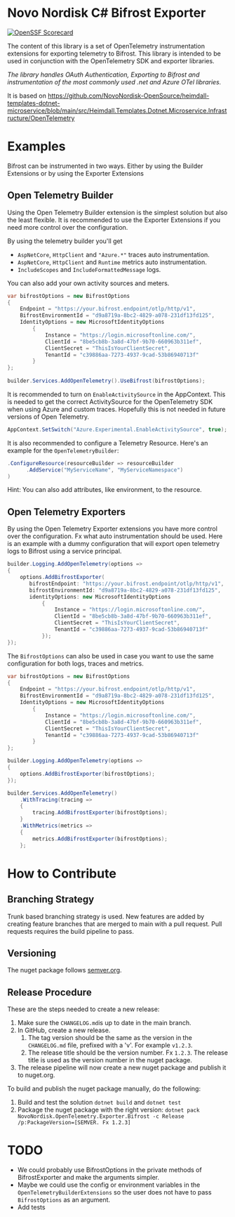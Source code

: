 # Novo Nordisk C# Bifrost Exporter

[![OpenSSF Scorecard](https://api.scorecard.dev/projects/github.com/NovoNordisk-OpenSource/bifrost-open-telemetry-dotnet-exporter/badge)](https://scorecard.dev/viewer/?uri=github.com/NovoNordisk-OpenSource/bifrost-open-telemetry-dotnet-exporter)

The content of this library is a set of OpenTelemetry instrumentation extensions for exporting telemetry to Bifrost.
This library is intended to be used in conjunction with the OpenTelemetry SDK and exporter libraries.

_The library handles OAuth Authentication, Exporting to Bifrost and instrumentation of the most commonly used .net and Azure OTel libraries._

It is based on https://github.com/NovoNordisk-OpenSource/heimdall-templates-dotnet-microservice/blob/main/src/Heimdall.Templates.Dotnet.Microservice.Infrastructure/OpenTelemetry

# Examples
Bifrost can be instrumented in two ways. Either by using the Builder Extensions or by using the Exporter Extensions
## Open Telemetry Builder
Using the Open Telemetry Builder extension is the simplest solution but also the least flexible. It is recommended to use the Exporter Extensions if you need more control over the configuration.

By using the telemetry builder you'll get
- `AspNetCore`, `HttpClient` and `"Azure.*"` traces auto instrumentation.
- `AspNetCore`, `HttpClient` and `Runtime` metrics auto instrumentation.
- `IncludeScopes` and `IncludeFormattedMessage` logs. 

You can also add your own activity sources and meters.

```csharp
var bifrostOptions = new BifrostOptions
{
    Endpoint = "https://your.bifrost.endpoint/otlp/http/v1",
    BifrostEnvironmentId = "d9a8719a-8bc2-4829-a078-231df13fd125",
    IdentityOptions = new MicrosoftIdentityOptions
        {
            Instance = "https://login.microsoftonline.com/",
            ClientId = "8be5cb8b-3a8d-47bf-9b70-660963b311ef",
            ClientSecret = "ThisIsYourClientSecret",
            TenantId = "c39886aa-7273-4937-9cad-53b86940713f"
        }    
};
        
builder.Services.AddOpenTelemetry().UseBifrost(bifrostOptions);
```

It is recommended to turn on `EnableActivitySource` in the AppContext. This is needed to get the correct ActivitySource for the OpenTelemetry SDK when using Azure and custom traces. Hopefully this is not needed in future versions of Open Telemetry. 
```csharp
AppContext.SetSwitch("Azure.Experimental.EnableActivitySource", true);
```

It is also recommended to configure a Telemetry Resource. Here's an example for the `OpenTelemetryBuilder`:
```csharp
.ConfigureResource(resourceBuilder => resourceBuilder
      .AddService("MyServiceName", "MyServiceNamespace")
)
```
Hint: You can also add attributes, like environment, to the resource.


## Open Telemetry Exporters
By using the Open Telemetry Exporter extensions you have more control over the configuration. Fx what auto instrumentation should be used.
Here is an example with a dummy configuration that will export open telemetry logs to Bifrost using a service principal.

```csharp 
builder.Logging.AddOpenTelemetry(options =>
{
    options.AddBifrostExporter(
       bifrostEndpoint: "https://your.bifrost.endpoint/otlp/http/v1",
       bifrostEnvironmentId: "d9a8719a-8bc2-4829-a078-231df13fd125",
       identityOptions: new MicrosoftIdentityOptions
           {
               Instance = "https://login.microsoftonline.com/",
               ClientId = "8be5cb8b-3a8d-47bf-9b70-660963b311ef",
               ClientSecret = "ThisIsYourClientSecret",
               TenantId = "c39886aa-7273-4937-9cad-53b86940713f"
           });
});
```

The `BifrostOptions` can also be used in case you want to use the same configuration for both logs, traces and metrics.

```csharp
var bifrostOptions = new BifrostOptions
{
    Endpoint = "https://your.bifrost.endpoint/otlp/http/v1",
    BifrostEnvironmentId = "d9a8719a-8bc2-4829-a078-231df13fd125",
    IdentityOptions = new MicrosoftIdentityOptions
        {
            Instance = "https://login.microsoftonline.com/",
            ClientId = "8be5cb8b-3a8d-47bf-9b70-660963b311ef",
            ClientSecret = "ThisIsYourClientSecret",
            TenantId = "c39886aa-7273-4937-9cad-53b86940713f"
        }
};

builder.Logging.AddOpenTelemetry(options =>
{
    options.AddBifrostExporter(bifrostOptions);
});

builder.Services.AddOpenTelemetry()
    .WithTracing(tracing =>
    {
        tracing.AddBifrostExporter(bifrostOptions);
    }
    .WithMetrics(metrics =>
    {
        metrics.AddBifrostExporter(bifrostOptions);
    };
```

# How to Contribute
## Branching Strategy
Trunk based branching strategy is used. New features are added by creating feature branches that are merged to main with a pull request.
Pull requests requires the build pipeline to pass.

## Versioning
The nuget package follows [semver.org](https://www.semver.org).

## Release Procedure
These are the steps needed to create a new release:
1. Make sure the `CHANGELOG.md`is up to date in the main branch.
2. In GitHub, create a new release.
    1. The tag version should be the same as the version in the `CHANGELOG.md` file, prefixed with a 'v'. For example `v1.2.3`.
    2. The release title should be the version number. Fx `1.2.3`. The release title is used as the version number in the nuget package.
3. The release pipeline will now create a new nuget package and publish it to nuget.org.

To build and publish the nuget package manually, do the following:
1. Build and test the solution `dotnet build` and `dotnet test`
2. Package the nuget package with the right version: `dotnet pack NovoNordisk.OpenTelemetry.Exporter.Bifrost -c Release /p:PackageVersion=[SEMVER. Fx 1.2.3]`

# TODO
- We could probably use BifrostOptions in the private methods of BifrostExporter and make the arguments simpler.
- Maybe we could use the config or environment variables in the `OpenTelemetryBuilderExtensions` so the user does not 
have to pass `BifrostOptions` as an argument.
- Add tests
